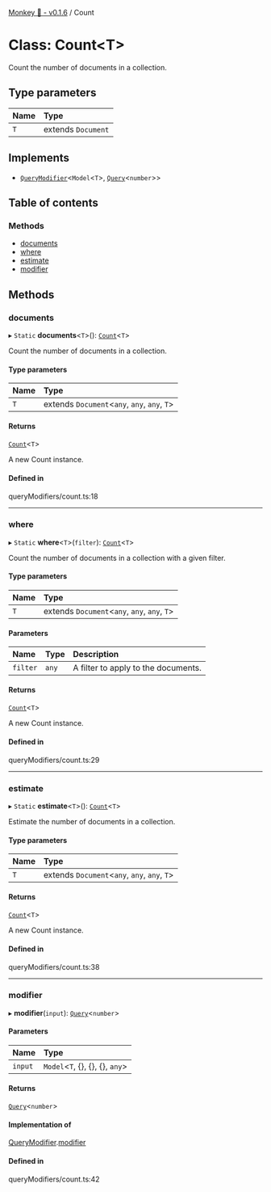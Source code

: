[Monkey 🐒 - v0.1.6](../README.md) / Count

# Class: Count<T\>

Count the number of documents in a collection.

## Type parameters

| Name | Type |
| :------ | :------ |
| `T` | extends `Document` |

## Implements

- [`QueryModifier`](../interfaces/QueryModifier.md)<`Model`<`T`\>, [`Query`](../interfaces/Query.md)<`number`\>\>

## Table of contents

### Methods

- [documents](Count.md#documents)
- [where](Count.md#where)
- [estimate](Count.md#estimate)
- [modifier](Count.md#modifier)

## Methods

### documents

▸ `Static` **documents**<`T`\>(): [`Count`](Count.md)<`T`\>

Count the number of documents in a collection.

#### Type parameters

| Name | Type |
| :------ | :------ |
| `T` | extends `Document`<`any`, `any`, `any`, `T`\> |

#### Returns

[`Count`](Count.md)<`T`\>

A new Count instance.

#### Defined in

queryModifiers/count.ts:18

___

### where

▸ `Static` **where**<`T`\>(`filter`): [`Count`](Count.md)<`T`\>

Count the number of documents in a collection with a given filter.

#### Type parameters

| Name | Type |
| :------ | :------ |
| `T` | extends `Document`<`any`, `any`, `any`, `T`\> |

#### Parameters

| Name | Type | Description |
| :------ | :------ | :------ |
| `filter` | `any` | A filter to apply to the documents. |

#### Returns

[`Count`](Count.md)<`T`\>

A new Count instance.

#### Defined in

queryModifiers/count.ts:29

___

### estimate

▸ `Static` **estimate**<`T`\>(): [`Count`](Count.md)<`T`\>

Estimate the number of documents in a collection.

#### Type parameters

| Name | Type |
| :------ | :------ |
| `T` | extends `Document`<`any`, `any`, `any`, `T`\> |

#### Returns

[`Count`](Count.md)<`T`\>

A new Count instance.

#### Defined in

queryModifiers/count.ts:38

___

### modifier

▸ **modifier**(`input`): [`Query`](../interfaces/Query.md)<`number`\>

#### Parameters

| Name | Type |
| :------ | :------ |
| `input` | `Model`<`T`, {}, {}, {}, `any`\> |

#### Returns

[`Query`](../interfaces/Query.md)<`number`\>

#### Implementation of

[QueryModifier](../interfaces/QueryModifier.md).[modifier](../interfaces/QueryModifier.md#modifier)

#### Defined in

queryModifiers/count.ts:42
